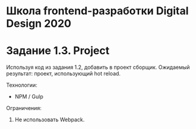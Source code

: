 # Школа frontend-разработки Digital Design 2020

<h1>Задание 1.3. Project</h1>
<p>Используя код из задания 1.2, добавить в проект сборщик. Ожидаемый результат: проект, использующий hot reload.</p>
<p>Технологии:
    <ul>
        <li>NPM / Gulp</li>
    </ul>
</p>
<p>Ограничения:
    <ol>
        <li>Не использовать Webpack.</li>
    </ol>
</p>